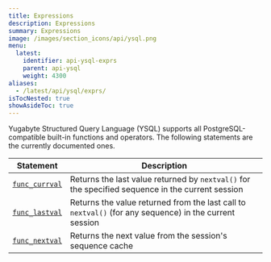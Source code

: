 ```yaml
---
title: Expressions
description: Expressions
summary: Expressions
image: /images/section_icons/api/ysql.png
menu:
  latest:
    identifier: api-ysql-exprs
    parent: api-ysql
    weight: 4300
aliases:
  - /latest/api/ysql/exprs/
isTocNested: true
showAsideToc: true
---
```


Yugabyte Structured Query Language (YSQL) supports all PostgreSQL-compatible built-in functions and operators. The following statements are the currently documented ones.

| Statement | Description |
|-----------|-------------|
| [`func_currval`](func_currval) | Returns the last value returned by `nextval()` for the specified sequence in the current session |
| [`func_lastval`](func_lastval) | Returns the value returned from the last call to `nextval()` (for any sequence) in the current session|
| [`func_nextval`](func_nextval) | Returns the next value from the session's sequence cache |
